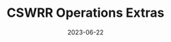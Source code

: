 ---
title: "CSWRR Operations Extras"
date: 2023-06-22
tags: ["operations"]
series: "Operation Sessions"
draft: false
---